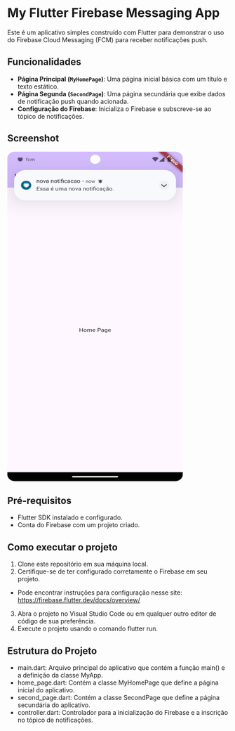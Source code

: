 # My Flutter Firebase Messaging App

Este é um aplicativo simples construído com Flutter para demonstrar o uso do Firebase Cloud Messaging (FCM) para receber notificações push.

## Funcionalidades

- **Página Principal (`MyHomePage`)**: Uma página inicial básica com um título e texto estático.
- **Página Segunda (`SecondPage`)**: Uma página secundária que exibe dados de notificação push quando acionada.
- **Configuração do Firebase**: Inicializa o Firebase e subscreve-se ao tópico de notificações.

## Screenshot
<img src="Screenshot.png" alt="Captura de tela" width="400" height="750">


## Pré-requisitos

- Flutter SDK instalado e configurado.
- Conta do Firebase com um projeto criado.


## Como executar o projeto
1. Clone este repositório em sua máquina local.
2. Certifique-se de ter configurado corretamente o Firebase em seu projeto.
- Pode encontrar instruções para configuração nesse site: https://firebase.flutter.dev/docs/overview/
3. Abra o projeto no Visual Studio Code ou em qualquer outro editor de código de sua preferência.
4. Execute o projeto usando o comando flutter run.

## Estrutura do Projeto
- main.dart: Arquivo principal do aplicativo que contém a função main() e a definição da classe MyApp.
- home_page.dart: Contém a classe MyHomePage que define a página inicial do aplicativo.
- second_page.dart: Contém a classe SecondPage que define a página secundária do aplicativo.
- controller.dart: Controlador para a inicialização do Firebase e a inscrição no tópico de notificações.